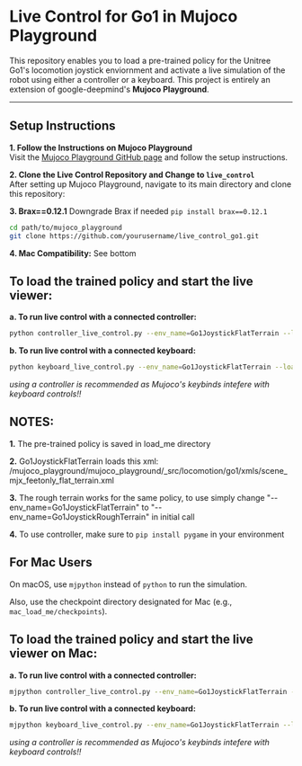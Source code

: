 # Live Control for Go1 in Mujoco Playground

This repository enables you to load a pre-trained policy for the Unitree Go1's locomotion joystick enviornment and activate a live simulation of the robot using either a controller or a keyboard. This project is entirely an extension of google-deepmind's **Mujoco Playground**.

---

## Setup Instructions

**1. Follow the Instructions on Mujoco Playground**  
Visit the [Mujoco Playground GitHub page](https://github.com/google-deepmind/mujoco_playground/) and follow the setup instructions.

**2. Clone the Live Control Repository and Change to `live_control`**  
After setting up Mujoco Playground, navigate to its main directory and clone this repository:

**3. Brax==0.12.1**
Downgrade Brax if needed `pip install brax==0.12.1`

```bash
cd path/to/mujoco_playground
git clone https://github.com/yourusername/live_control_go1.git
```

**4. Mac Compatibility:**
See bottom

## To load the trained policy and start the live viewer:

**a. To run live control with a connected controller:**

```bash
python controller_live_control.py --env_name=Go1JoystickFlatTerrain --load_checkpoint_path=load_me/checkpoints --play_only
```

**b. To run live control with a connected keyboard:**

```bash
python keyboard_live_control.py --env_name=Go1JoystickFlatTerrain --load_checkpoint_path=load_me/checkpoints --play_only
```

_using a controller is recommended as Mujoco's keybinds intefere with keyboard controls!!_

## NOTES:

**1.** The pre-trained policy is saved in load_me directory

**2.** Go1JoystickFlatTerrain loads this xml: /mujoco_playground/mujoco_playground/\_src/locomotion/go1/xmls/scene_mjx_feetonly_flat_terrain.xml

**3.** The rough terrain works for the same policy, to use simply change "--env_name=Go1JoystickFlatTerrain" to "--env_name=Go1JoystickRoughTerrain" in initial call

**4.** To use controller, make sure to `pip install pygame` in your environment

## For Mac Users

On macOS, use `mjpython` instead of `python` to run the simulation.

Also, use the checkpoint directory designated for Mac (e.g., `mac_load_me/checkpoints`).

## To load the trained policy and start the live viewer on Mac:

**a. To run live control with a connected controller:**

```bash
mjpython controller_live_control.py --env_name=Go1JoystickFlatTerrain --load_checkpoint_path=mac_load_me/checkpoints --play_only
```

**b. To run live control with a connected keyboard:**

```bash
mjpython keyboard_live_control.py --env_name=Go1JoystickFlatTerrain --load_checkpoint_path=mac_load_me/checkpoints --play_only
```

_using a controller is recommended as Mujoco's keybinds intefere with keyboard controls!!_
